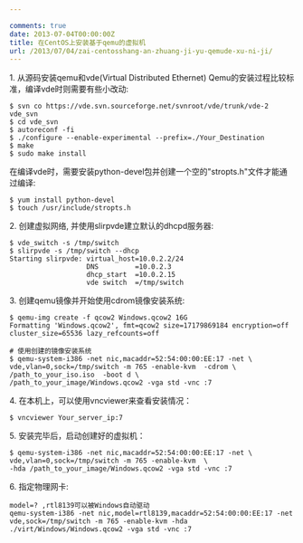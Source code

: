 ```yaml
---

comments: true
date: 2013-07-04T00:00:00Z
title: 在CentOS上安装基于qemu的虚拟机
url: /2013/07/04/zai-centosshang-an-zhuang-ji-yu-qemude-xu-ni-ji/
---
```


1\. 从源码安装qemu和vde(Virtual Distributed Ethernet)
Qemu的安装过程比较标准，编译vde时则需要有些小改动:
```
$ svn co https://vde.svn.sourceforge.net/svnroot/vde/trunk/vde-2 vde_svn
$ cd vde_svn
$ autoreconf -fi
$ ./configure --enable-experimental --prefix=./Your_Destination
$ make
$ sudo make install
```
在编译vde时，需要安装python-devel包并创建一个空的"stropts.h"文件才能通过编译:
```
$ yum install python-devel
$ touch /usr/include/stropts.h
```

2\. 创建虚拟网络, 并使用slirpvde建立默认的dhcpd服务器:
```
$ vde_switch -s /tmp/switch
$ slirpvde -s /tmp/switch --dhcp
Starting slirpvde: virtual_host=10.0.2.2/24
                   DNS         =10.0.2.3
                   dhcp_start  =10.0.2.15
                   vde switch  =/tmp/switch
```

3\. 创建qemu镜像并开始使用cdrom镜像安装系统:
```
$ qemu-img create -f qcow2 Windows.qcow2 16G
Formatting 'Windows.qcow2', fmt=qcow2 size=17179869184 encryption=off cluster_size=65536 lazy_refcounts=off 

# 使用创建的镜像安装系统 
$ qemu-system-i386 -net nic,macaddr=52:54:00:00:EE:17 -net \
vde,vlan=0,sock=/tmp/switch -m 765 -enable-kvm  -cdrom \
/path_to_your_iso.iso  -boot d \
/path_to_your_image/Windows.qcow2 -vga std -vnc :7
```

4\. 在本机上，可以使用vncviewer来查看安装情况：
```
$ vncviewer Your_server_ip:7
```

5\. 安装完毕后，启动创建好的虚拟机：
```
$ qemu-system-i386 -net nic,macaddr=52:54:00:00:EE:17 -net \
vde,vlan=0,sock=/tmp/switch -m 765 -enable-kvm  \
-hda /path_to_your_image/Windows.qcow2 -vga std -vnc :7
```

6\. 指定物理网卡:
```
model=? ,rtl8139可以被Windows自动驱动
qemu-system-i386 -net nic,model=rtl8139,macaddr=52:54:00:00:EE:17 -net vde,sock=/tmp/switch -m 765 -enable-kvm -hda ./virt/Windows/Windows.qcow2 -vga std -vnc :7
```

